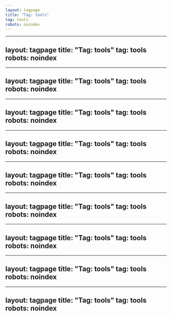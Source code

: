 ```yaml
---
layout: tagpage
title: "Tag: tools"
tag: tools
robots: noindex
---
```

---
layout: tagpage
title: "Tag: tools"
tag: tools
robots: noindex
---
---
layout: tagpage
title: "Tag: tools"
tag: tools
robots: noindex
---
---
layout: tagpage
title: "Tag: tools"
tag: tools
robots: noindex
---
---
layout: tagpage
title: "Tag: tools"
tag: tools
robots: noindex
---
---
layout: tagpage
title: "Tag: tools"
tag: tools
robots: noindex
---
---
layout: tagpage
title: "Tag: tools"
tag: tools
robots: noindex
---
---
layout: tagpage
title: "Tag: tools"
tag: tools
robots: noindex
---
---
layout: tagpage
title: "Tag: tools"
tag: tools
robots: noindex
---
---
layout: tagpage
title: "Tag: tools"
tag: tools
robots: noindex
---
